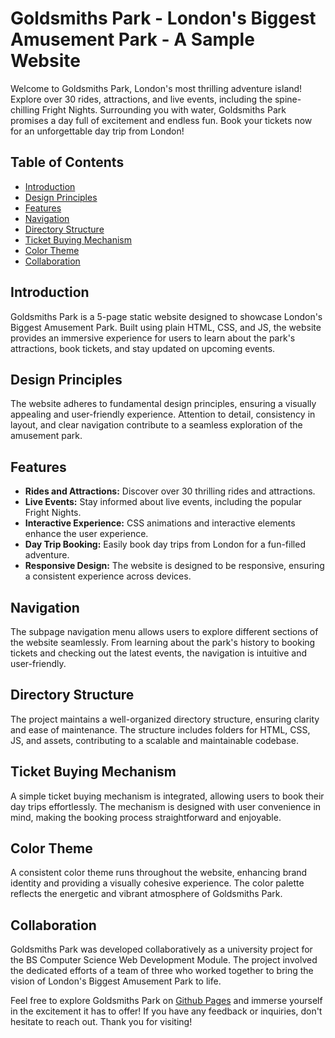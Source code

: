 # Goldsmiths Park - London's Biggest Amusement Park - A Sample Website

Welcome to Goldsmiths Park, London's most thrilling adventure island! Explore over 30 rides, attractions, and live events, including the spine-chilling Fright Nights. Surrounding you with water, Goldsmiths Park promises a day full of excitement and endless fun. Book your tickets now for an unforgettable day trip from London!

## Table of Contents
- [Introduction](#introduction)
- [Design Principles](#design-principles)
- [Features](#features)
- [Navigation](#navigation)
- [Directory Structure](#directory-structure)
- [Ticket Buying Mechanism](#ticket-buying-mechanism)
- [Color Theme](#color-theme)
- [Collaboration](#collaboration)

## Introduction
Goldsmiths Park is a 5-page static website designed to showcase London's Biggest Amusement Park. Built using plain HTML, CSS, and JS, the website provides an immersive experience for users to learn about the park's attractions, book tickets, and stay updated on upcoming events.

## Design Principles
The website adheres to fundamental design principles, ensuring a visually appealing and user-friendly experience. Attention to detail, consistency in layout, and clear navigation contribute to a seamless exploration of the amusement park.

## Features
- **Rides and Attractions:** Discover over 30 thrilling rides and attractions.
- **Live Events:** Stay informed about live events, including the popular Fright Nights.
- **Interactive Experience:** CSS animations and interactive elements enhance the user experience.
- **Day Trip Booking:** Easily book day trips from London for a fun-filled adventure.
- **Responsive Design:** The website is designed to be responsive, ensuring a consistent experience across devices.

## Navigation
The subpage navigation menu allows users to explore different sections of the website seamlessly. From learning about the park's history to booking tickets and checking out the latest events, the navigation is intuitive and user-friendly.

## Directory Structure
The project maintains a well-organized directory structure, ensuring clarity and ease of maintenance. The structure includes folders for HTML, CSS, JS, and assets, contributing to a scalable and maintainable codebase.

## Ticket Buying Mechanism
A simple ticket buying mechanism is integrated, allowing users to book their day trips effortlessly. The mechanism is designed with user convenience in mind, making the booking process straightforward and enjoyable.

## Color Theme
A consistent color theme runs throughout the website, enhancing brand identity and providing a visually cohesive experience. The color palette reflects the energetic and vibrant atmosphere of Goldsmiths Park.

## Collaboration
Goldsmiths Park was developed collaboratively as a university project for the BS Computer Science Web Development Module. The project involved the dedicated efforts of a team of three who worked together to bring the vision of London's Biggest Amusement Park to life.

Feel free to explore Goldsmiths Park on [Github Pages](https://muizahmed.github.io/team-project) and immerse yourself in the excitement it has to offer! If you have any feedback or inquiries, don't hesitate to reach out. Thank you for visiting!
